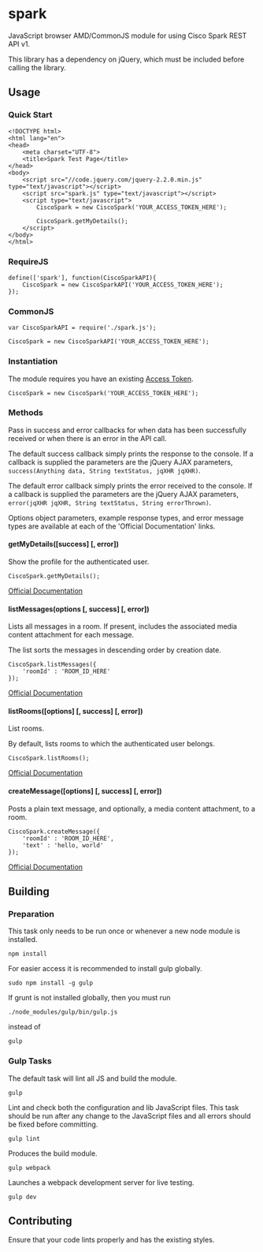 # spark
JavaScript browser AMD/CommonJS module for using Cisco Spark REST API v1.

This library has a dependency on jQuery, which must be included before calling the library.

## Usage
### Quick Start
```
<!DOCTYPE html>
<html lang="en">
<head>
    <meta charset="UTF-8">
    <title>Spark Test Page</title>
</head>
<body>
    <script src="//code.jquery.com/jquery-2.2.0.min.js" type="text/javascript"></script>
    <script src="spark.js" type="text/javascript"></script>
    <script type="text/javascript">
        CiscoSpark = new CiscoSpark('YOUR_ACCESS_TOKEN_HERE');

        CiscoSpark.getMyDetails();
    </script>
</body>
</html>
```

### RequireJS
```
define(['spark'], function(CiscoSparkAPI){
	CiscoSpark = new CiscoSparkAPI('YOUR_ACCESS_TOKEN_HERE');
});
```

### CommonJS
```
var CiscoSparkAPI = require('./spark.js');

CiscoSpark = new CiscoSparkAPI('YOUR_ACCESS_TOKEN_HERE');
```

### Instantiation
The module requires you have an existing [Access Token](https://developer.ciscospark.com/authentication.html).

	CiscoSpark = new CiscoSpark('YOUR_ACCESS_TOKEN_HERE');
	
### Methods
Pass in success and error callbacks for when data has been successfully received or when there is an error in the API call.

The default success callback simply prints the response to the console. If a callback is supplied the parameters are the jQuery AJAX parameters, `success(Anything data, String textStatus, jqXHR jqXHR)`.

The default error callback simply prints the error received to the console. If a callback is supplied the parameters are the jQuery AJAX parameters, `error(jqXHR jqXHR, String textStatus, String errorThrown)`.

Options object parameters, example response types, and error message types are available at each of the 'Official Documentation' links.

#### getMyDetails([success] [, error])
Show the profile for the authenticated user.

	CiscoSpark.getMyDetails();
	
[Official Documentation](https://developer.ciscospark.com/endpoint-people-me-get.html)
	
#### listMessages(options [, success] [, error])
Lists all messages in a room. If present, includes the associated media content attachment for each message.

The list sorts the messages in descending order by creation date.

	CiscoSpark.listMessages({
		'roomId' : 'ROOM_ID_HERE'
	});
	
[Official Documentation](https://developer.ciscospark.com/endpoint-messages-get.html)

#### listRooms([options] [, success] [, error])
List rooms.

By default, lists rooms to which the authenticated user belongs.

	CiscoSpark.listRooms();
	
[Official Documentation](https://developer.ciscospark.com/endpoint-rooms-get.html)

#### createMessage([options] [, success] [, error])
Posts a plain text message, and optionally, a media content attachment, to a room.

	CiscoSpark.createMessage({
		'roomId' : 'ROOM_ID_HERE',
		'text' : 'hello, world'
	});
	
[Official Documentation](https://developer.ciscospark.com/endpoint-messages-post.html)

## Building

### Preparation
This task only needs to be run once or whenever a new node module is installed.

	npm install
	
For easier access it is recommended to install gulp globally.

	sudo npm install -g gulp
	
If grunt is not installed globally, then you must run

	./node_modules/gulp/bin/gulp.js
	
instead of

	gulp

### Gulp Tasks
The default task will lint all JS and build the module.

	gulp
	
Lint and check both the configuration and lib JavaScript files. This task should be run after any change to the JavaScript files and all errors should be fixed before committing.

	gulp lint
	
Produces the build module.

	gulp webpack
	
Launches a webpack development server for live testing.

	gulp dev
	
## Contributing
Ensure that your code lints properly and has the existing styles.
